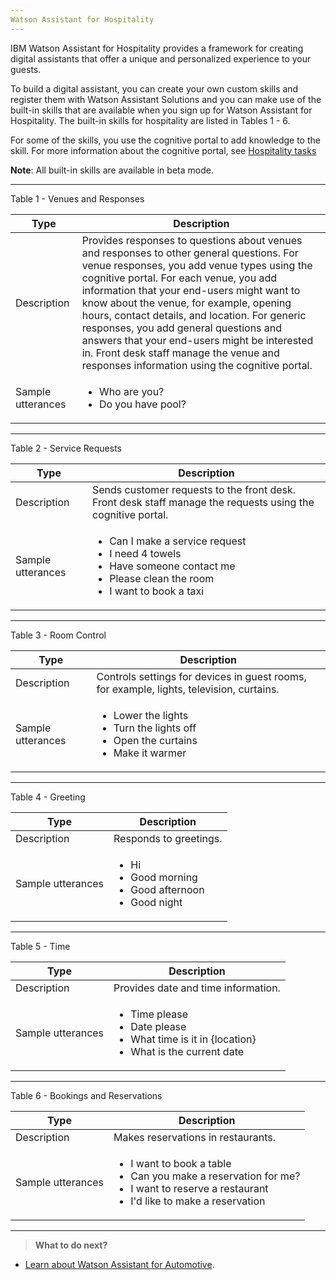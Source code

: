 ```yaml
---
Watson Assistant for Hospitality
---
```

IBM Watson Assistant for Hospitality provides a framework for creating digital assistants that offer a unique and personalized experience to your guests.

To build a digital assistant, you can create your own custom skills and register them with Watson Assistant Solutions and you can make use of the built-in skills that are available when you sign up for Watson Assistant for Hospitality.  The built-in skills for hospitality are listed in Tables 1 - 6.

For some of the skills, you use the cognitive portal to add knowledge to the skill.  For more information about the cognitive portal, see [Hospitality tasks](({{site.baseurl}}/flavour/hospitality_components))

**Note**:  All built-in skills are available in beta mode.

---

Table 1 - Venues and Responses

Type | Description |
--|--------------|
Description | Provides responses to questions about venues and responses to other general questions. For venue responses, you add venue types using the cognitive portal. For each venue, you add information that your end-users might want to know about the venue, for example, opening hours, contact details, and location.  For generic responses, you add general questions and answers that your end-users might be interested in.  Front desk staff manage the venue and responses information using the cognitive portal. 
Sample utterances | <ul><li>Who are you? </li><li>Do you have pool?</li></ul>
---

Table 2 - Service Requests

Type | Description |
--|--------------|
Description | Sends customer requests to the front desk.  Front desk staff manage the requests using the cognitive portal.
Sample utterances | <ul><li>Can I make a service request</li><li>I need 4 towels</li><li>Have someone contact me</li><li>Please clean the room</li><li>I want to book a taxi</li></ul>
---

Table 3 - Room Control

Type | Description |
--|--------------|
Description | Controls settings for devices in guest rooms, for example, lights, television, curtains.
Sample utterances | <ul><li>Lower the lights</li><li>Turn the lights off</li><li>Open the curtains</li><li>Make it warmer</li></ul>
---

Table 4 - Greeting

Type | Description | 
--|--------------|
Description | Responds to greetings.|
Sample utterances | <ul><li>Hi</li><li>Good morning</li><li>Good afternoon</li><li>Good night</li></ul>
---
Table 5 - Time

Type | Description |
--|--------------|
Description | Provides date and time information. 
| Sample utterances | <ul><li>Time please</li><li>Date please</li><li>What time is it in {location}</li><li>What is the current date</li></ul>
---

Table 6 - Bookings and Reservations

Type | Description | 
--|--------------|
Description | Makes reservations in restaurants. | 
Sample utterances | <ul><li>I want to book a table</li><li>Can you make a reservation for me?</li><li>I want to reserve a restaurant</li><li>I'd like to make a reservation</li></ul>

---
> **What to do next?**<br/>
* [Learn about Watson Assistant for Automotive]({{site.baseurl}}/flavour/automotive).
